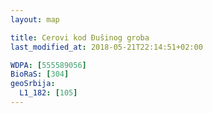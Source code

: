 ```yaml
---
layout: map

title: Cerovi kod Đušinog groba
last_modified_at: 2018-05-21T22:14:51+02:00

WDPA: [555589056]
BioRaS: [304]
geoSrbija:
  L1_182: [105]
---
```

